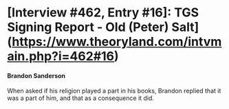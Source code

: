 # [Interview #462, Entry #16]: TGS Signing Report - Old (Peter) Salt](https://www.theoryland.com/intvmain.php?i=462#16)

#### Brandon Sanderson

When asked if his religion played a part in his books, Brandon replied that it was a part of him, and that as a consequence it did.

